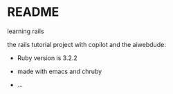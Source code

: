 # README

learning rails

the rails tutorial project with copilot and the aiwebdude:

* Ruby version is 3.2.2

* made with emacs and chruby


* ...
